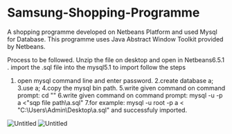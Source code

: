 # Samsung-Shopping-Programme
A shopping programme developed on Netbeans Platform and used Mysql for Database.
This programme uses Java Abstract Window Toolkit provided by Netbeans.

Process to be followed.
Unzip the file on desktop and open in Netbeans6.5.1 .
import the .sql file into the mysql5.1 to import follow the steps
1. open mysql command line and enter password.
2.create database a;
3.use a;
4.copy the mysql bin path.
5.write given command on command prompt:  cd "<copied path>"
6.write given command on command prompt:  mysql -u <password> -p a <"sqp file path\a.sql"
7.for example:    mysql -u root -p a < "C:\Users\Admin\Desktop\a.sql"  and successfuly imported.
  
![Untitled](https://user-images.githubusercontent.com/68948600/88810354-e2679d00-d1d2-11ea-9463-1078615e0510.png)
![Untitled](https://user-images.githubusercontent.com/68948600/88810682-4e4a0580-d1d3-11ea-9707-b93bfde82cc7.png)

